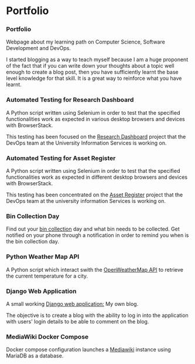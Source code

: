 # Portfolio

### Portfolio

Webpage about my learning path on Computer Science, Software Development and DevOps.

I started blogging as a way to teach myself because I am a huge proponent of the fact that if you can write
down your thoughts about a topic well enough to create a blog post, then you have sufficiently learnt the base
level knowledge for that skill. It is a great way to reinforce what you have learnt.

### Automated Testing for Research Dashboard

A Python script written using Selenium in order to test that the specified functionalities work as expected in various
desktop browsers and devices with BrowserStack.

This testing has been focused on the [Research Dashboard](https://gitlab.developers.cam.ac.uk/jt654/automated-selenium-testing-browserstack-2) project that the DevOps team at the University
Information Services is working on.

### Automated Testing for Asset Register

A Python script written using Selenium in order to test that the specified functionalities work as expected in
different desktop browsers and devices with BrowserStack.

This testing has been concentrated on the [Asset Register](https://gitlab.developers.cam.ac.uk/jt654/browserstack) project that the DevOps team at the university
information Services is working on.

### Bin Collection Day

Find out your [bin collection](https://github.com/JuliaTorrejon/bin_collection) day and what bin needs to be collected.
Get notified on your phone through a notification in order to remind you when is the bin collection day.

### Python Weather Map API

A Python script which interact swith the [OpenWeatherMap API](https://github.com/JuliaTorrejon/devops-pyhton_weather_api_client) to retrieve the current temperature for a city.

### Django Web Application

A small working [Django web application:](https://github.com/JuliaTorrejon/my-first-blog) My own blog.

The objective is to create a blog with the ability to log in into the application with users' login details to be able to comment on the blog.

### MediaWiki Docker Compose

Docker compose configuration launches a [Mediawiki](https://github.com/JuliaTorrejon/mediawiki-docker_compose) instance using MariaDB as a database.